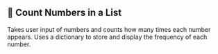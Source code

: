 ## 📌 Count Numbers in a List
Takes user input of numbers and counts how many times each number appears. Uses a dictionary to store and display the frequency of each number.
